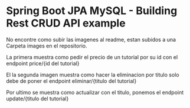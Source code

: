 # Spring Boot JPA MySQL - Building Rest CRUD API example

No encontre como subir las imagenes al readme, estan subidos a una
Carpeta images en el repositorio.

La primera muestra como pedir el precio de un tutorial por su id
con el endpoint price/{id del tutorial}

El la segunda imagen muestra como hacer la eliminacion por titulo
solo debe de poner el endpoint eliminar/{titulo del tutorial}

Por ultimo se muestra como actualizar con el titulo, ponemos el 
endpoint update/{titulo del tutorial}